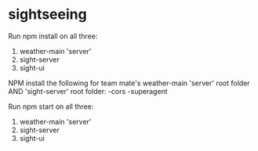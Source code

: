 # sightseeing

Run npm install on all three:
1. weather-main 'server'
2. sight-server
3. sight-ui

NPM install the following for team mate's weather-main 'server' root folder AND 'sight-server' root folder:
-cors
-superagent

Run npm start on all three:
1. weather-main 'server'
2. sight-server
3. sight-ui




